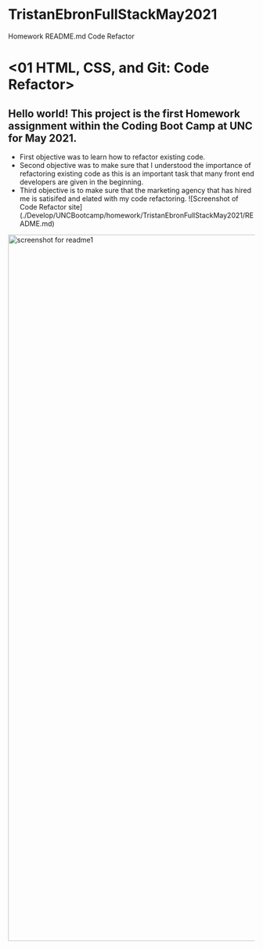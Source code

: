 # TristanEbronFullStackMay2021
Homework
README.md 
Code Refactor
# <01 HTML, CSS, and Git: Code Refactor>

## Hello world! This project is the first Homework assignment within the Coding Boot Camp at UNC for May 2021.
- First objective was to learn how to refactor existing code. 
- Second objective was to make sure that I understood the importance of refactoring existing code as this is an important task that many front end developers are given in the beginning. 
- Third objective is to make sure that the marketing agency that has hired me is satisifed and elated with my code refactoring. 
![Screenshot of Code Refactor site] (./Develop/UNCBootcamp/homework/TristanEbronFullStackMay2021/README.md)
<img width="1440" alt="screenshot for readme1" src="https://user-images.githubusercontent.com/68530678/125128978-c94aba00-e0cc-11eb-8b92-07fbd769f474.png">
